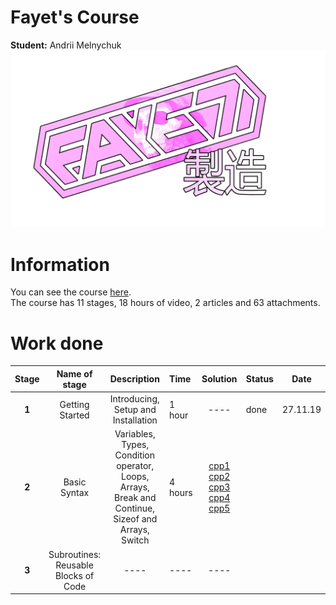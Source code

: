 # Fayet's Course  
**Student:** Andrii Melnychuk  
![logo](otherFiles/fayetprod.png)

# Information  
You can see the course [here](https://www.udemy.com/course/free-learn-c-tutorial-beginners/).  
The course has 11 stages, 18 hours of video, 2 articles and 63 attachments.

# Work done  
|**Stage**|**Name of stage**|**Description**          |**Time**|**Solution**|**Status**|**Date**
|:----------:|:---------------:|:--------------------:|:-------|:-------------:|:---------|:----------:|
|**1**|Getting Started|Introducing, Setup and Installation|1 hour|----| done|27.11.19|
|**2**|Basic Syntax|Variables, Types,  Condition operator, Loops, Arrays, Break and Continue, Sizeof and Arrays, Switch|4 hours|[cpp1](practiceFiles/Stage2/stg2prc1/stg2prc1/stg2prc1.cpp) [cpp2](practiceFiles/Stage2/stg2prc2/stg2prc2/stg2prc2.cpp) [cpp3](practiceFiles/Stage2/stg2prc3/stg2prc3/stg2prc3.cpp) [cpp4](practiceFiles/Stage2/stg2prc4/stg2prc4/stg2prc4.cpp) [cpp5](practiceFiles/Stage2/stg2prc5/stg2prc5/stg2prc5.cpp)|||
|**3**|Subroutines: Reusable Blocks of Code| ----| ---- | ----|||
